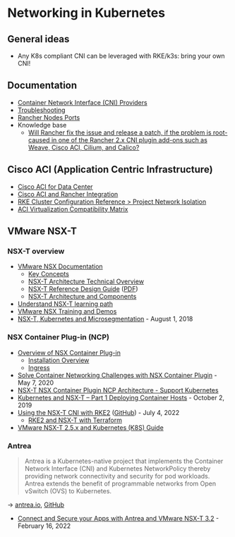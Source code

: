 # Networking in Kubernetes

## General ideas

* Any K8s compliant CNI can be leveraged with RKE/k3s: bring your own CNI!

## Documentation

* [Container Network Interface (CNI) Providers](https://ranchermanager.docs.rancher.com/faq/container-network-interface-providers)
* [Troubleshooting](https://ranchermanager.docs.rancher.com/troubleshooting/other-troubleshooting-tips/networking)
* [Rancher Nodes Ports](https://ranchermanager.docs.rancher.com/getting-started/installation-and-upgrade/installation-requirements/port-requirements)
* Knowledge base
    * [Will Rancher fix the issue and release a patch, if the problem is root-caused in one of the Rancher 2.x CNI plugin add-ons such as Weave, Cisco ACI, Cilium, and Calico?](https://www.suse.com/support/kb/doc/?id=000020468)

## Cisco ACI (Application Centric Infrastructure)

* [Cisco ACI for Data Center](https://www.cisco.com/c/en/us/solutions/data-center-virtualization/application-centric-infrastructure/index.html)
* [Cisco ACI and Rancher Integration](https://www.cisco.com/c/en/us/td/docs/dcn/aci/containers/cisco-aci-and-rancher-integration.html)
* [RKE Cluster Configuration Reference > Project Network Isolation](https://rancher.com/docs/rancher/v2.6/en/cluster-admin/editing-clusters/rke-config-reference/#project-network-isolation)
* [ACI Virtualization Compatibility Matrix](https://www.cisco.com/c/dam/en/us/td/docs/Website/datacenter/aci/virtualization/matrix/virtmatrix.html)

## VMware NSX-T

### NSX-T overview

* [VMware NSX Documentation](https://docs.vmware.com/en/VMware-NSX/index.html)
    * [Key Concepts](https://docs.vmware.com/en/VMware-NSX-T-Data-Center/3.2/installation/GUID-A1BBC650-CCE3-4AC3-A774-92B195183492.html)
    * [NSX-T Architecture Technical Overview](https://nsx.techzone.vmware.com/resource/vmware-nsx-t-architecture-technical-overview)
    * [NSX-T Reference Design Guide](https://nsx.techzone.vmware.com/resource/nsx-t-reference-design-guide-3-0) ([PDF](https://communities.vmware.com/t5/VMware-NSX-Documents/VMware-NSX-T-Reference-Design/ta-p/2778093))
    * [NSX-T Architecture and Components](https://nsx.techzone.vmware.com/sites/default/files/imported-images/node_2501/NSX-T-Reference-Design-Guide-3-0/NSX-T-Reference-Design-Guide-3-0.007.png)
* [Understand NSX-T learning path](https://nsx.techzone.vmware.com/understand-nsx-t)
* [VMware NSX Training and Demos](https://www.youtube.com/playlist?list=PLdYldEmmLm2nBcfxkp-wzE4SCohw2ynD3)
* [NSX-T, Kubernetes and Microsegmentation](https://www.virtualthoughts.co.uk/2018/08/01/nsx-t-kubernetes-and-microsegmentation/) - August 1, 2018

### NSX Container Plug-in (NCP)

* [Overview of NSX Container Plug-in](https://docs.vmware.com/en/VMware-NSX-T-Data-Center/3.2/ncp-kubernetes/GUID-52A92986-0FDF-43A5-A7BB-C037889F7559.html)
    * [Installation Overview](https://docs.vmware.com/en/VMware-NSX-T-Data-Center/3.2/ncp-kubernetes/GUID-22D54FC5-4B06-4FE1-86A9-96A953FA15B9.html)
    * [Ingress](https://docs.vmware.com/en/VMware-NSX-T-Data-Center/3.2/ncp-kubernetes/GUID-E03D6EE5-9C6C-457F-AD81-25CF2056F4D8.html)
* [Solve Container Networking Challenges with NSX Container Plugin](https://blogs.vmware.com/networkvirtualization/2020/05/nsx-container-plugin.html/) - May 7, 2020
* [NSX-T NSX Container Plugin NCP Architecture - Support Kubernetes](https://www.youtube.com/watch?v=DPlr7K2eEow)
* [Kubernetes and NSX-T – Part 1 Deploying Container Hosts](https://vnuggets.com/2019/10/02/kubernetes-and-nsx-t-part1-deploying-container-hosts/) - October 2, 2019
* [Using the NSX-T CNI with RKE2](https://www.virtualthoughts.co.uk/2022/07/04/using-the-nsx-t-cni-with-rke2/) ([GitHub](https://github.com/David-VTUK/rke2-nsxt)) - July 4, 2022
    * [RKE2 and NSX-T with Terraform](https://github.com/David-VTUK/rke2-nsxt-terraform)
* [VMware NSX-T 2.5.x and Kubernetes (K8S) Guide](https://github.com/dumlutimuralp/k8s-with-nsx-t-2.5.x)

### Antrea

> Antrea is a Kubernetes-native project that implements the Container Network Interface (CNI) and Kubernetes NetworkPolicy thereby providing network connectivity and security for pod workloads.
Antrea extends the benefit of programmable networks from Open vSwitch (OVS) to Kubernetes.

→ [antrea.io](https://antrea.io/), [GitHub](https://github.com/antrea-io/antrea)

* [Connect and Secure your Apps with Antrea and VMware NSX-T 3.2](https://blogs.vmware.com/networkvirtualization/2022/02/connect-and-secure-your-apps-with-antrea-and-vmware-nsx-t-3-2.html/) - February 16, 2022
